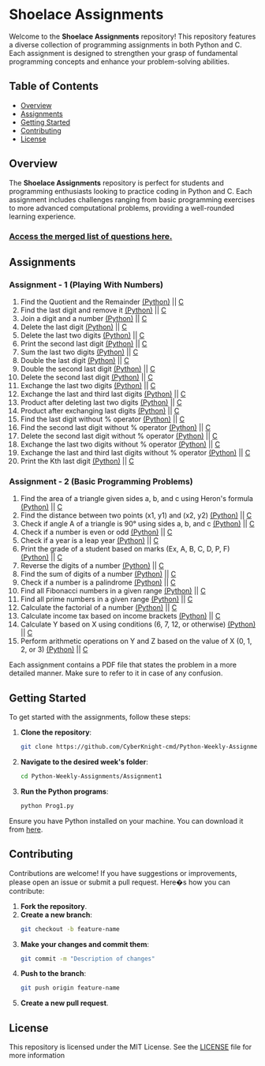 # Shoelace Assignments

Welcome to the **Shoelace Assignments** repository! This repository features a diverse collection of programming assignments in both Python and C. Each assignment is designed to strengthen your grasp of fundamental programming concepts and enhance your problem-solving abilities.

## Table of Contents

- [Overview](#overview)
- [Assignments](#assignments)
- [Getting Started](#getting-started)
- [Contributing](#contributing)
- [License](#license)

## Overview

The **Shoelace Assignments** repository is perfect for students and programming enthusiasts looking to practice coding in Python and C. Each assignment includes challenges ranging from basic programming exercises to more advanced computational problems, providing a well-rounded learning experience.

### [Access the merged list of questions here.](Questions/ShoelaceAssignments_Merged.pdf)

## Assignments

### Assignment - 1 (Playing With Numbers)
1. Find the Quotient and the Remainder [(Python)](./Python/Assignment-1/Prog1.py) || [C](./C/Assignment-1/Prog1.c)
2. Find the last digit and remove it [(Python)](./Python/Assignment-1/Prog2.py) || [C](./C/Assignment-1/Prog2.c)
3. Join a digit and a number [(Python)](./Python/Assignment-1/Prog3.py) || [C](./C/Assignment-1/Prog3.c)
4. Delete the last digit [(Python)](./Python/Assignment-1/Prog4.py) || [C](./C/Assignment-1/Prog4.c)
5. Delete the last two digits [(Python)](./Python/Assignment-1/Prog5.py) || [C](./C/Assignment-1/Prog5.c)
6. Print the second last digit [(Python)](./Python/Assignment-1/Prog6.py) || [C](./C/Assignment-1/Prog6.c)
7. Sum the last two digits [(Python)](./Python/Assignment-1/Prog7.py) || [C](./C/Assignment-1/Prog7.c)
8. Double the last digit [(Python)](./Python/Assignment-1/Prog8.py) || [C](./C/Assignment-1/Prog8.c)
9. Double the second last digit [(Python)](./Python/Assignment-1/Prog9.py) || [C](./C/Assignment-1/Prog9.c)
10. Delete the second last digit [(Python)](./Python/Assignment-1/Prog10.py) || [C](./C/Assignment-1/Prog10.c)
11. Exchange the last two digits [(Python)](./Python/Assignment-1/Prog11.py) || [C](./C/Assignment-1/Prog11.c)
12. Exchange the last and third last digits [(Python)](./Python/Assignment-1/Prog12.py) || [C](./C/Assignment-1/Prog12.c)
13. Product after deleting last two digits [(Python)](./Python/Assignment-1/Prog13.py) || [C](./C/Assignment-1/Prog13.c)
14. Product after exchanging last digits [(Python)](./Python/Assignment-1/Prog14.py) || [C](./C/Assignment-1/Prog14.c)
15. Find the last digit without % operator [(Python)](./Python/Assignment-1/Prog15.py) || [C](./C/Assignment-1/Prog15.c)
16. Find the second last digit without % operator [(Python)](./Python/Assignment-1/Prog16.py) || [C](./C/Assignment-1/Prog16.c)
17. Delete the second last digit without % operator [(Python)](./Python/Assignment-1/Prog17.py) || [C](./C/Assignment-1/Prog17.c)
18. Exchange the last two digits without % operator [(Python)](./Python/Assignment-1/Prog18.py) || [C](./C/Assignment-1/Prog18.c)
19. Exchange the last and third last digits without % operator [(Python)](./Python/Assignment-1/Prog19.py) || [C](./C/Assignment-1/Prog19.c)
20. Print the Kth last digit [(Python)](./Python/Assignment-1/Prog20.py) || [C](./C/Assignment-1/Prog20.c)

### Assignment - 2 (Basic Programming Problems)
1. Find the area of a triangle given sides a, b, and c using Heron's formula [(Python)](./Python/Assignment-2/Prog1.py) || [C](./C/Assignment-2/Prog1.c)  
2. Find the distance between two points (x1, y1) and (x2, y2) [(Python)](./Python/Assignment-2/Prog2.py) || [C](./C/Assignment-2/Prog2.c)  
3. Check if angle A of a triangle is 90° using sides a, b, and c [(Python)](./Python/Assignment-2/Prog3.py) || [C](./C/Assignment-2/Prog3.c)  
4. Check if a number is even or odd [(Python)](./Python/Assignment-2/Prog4.py) || [C](./C/Assignment-2/Prog4.c)  
5. Check if a year is a leap year [(Python)](./Python/Assignment-2/Prog5.py) || [C](./C/Assignment-2/Prog5.c)  
6. Print the grade of a student based on marks (Ex, A, B, C, D, P, F) [(Python)](./Python/Assignment-2/Prog6.py) || [C](./C/Assignment-2/Prog6.c)  
7. Reverse the digits of a number [(Python)](./Python/Assignment-2/Prog7.py) || [C](./C/Assignment-2/Prog7.c)  
8. Find the sum of digits of a number [(Python)](./Python/Assignment-2/Prog8.py) || [C](./C/Assignment-2/Prog8.c)  
9. Check if a number is a palindrome [(Python)](./Python/Assignment-2/Prog9.py) || [C](./C/Assignment-2/Prog9.c)  
10. Find all Fibonacci numbers in a given range [(Python)](./Python/Assignment-2/Prog10.py) || [C](./C/Assignment-2/Prog10.c)  
11. Find all prime numbers in a given range [(Python)](./Python/Assignment-2/Prog11.py) || [C](./C/Assignment-2/Prog11.c)  
12. Calculate the factorial of a number [(Python)](./Python/Assignment-2/Prog12.py) || [C](./C/Assignment-2/Prog12.c)  
13. Calculate income tax based on income brackets [(Python)](./Python/Assignment-2/Prog13.py) || [C](./C/Assignment-2/Prog13.c)  
14. Calculate Y based on X using conditions (6, 7, 12, or otherwise) [(Python)](./Python/Assignment-2/Prog14.py) || [C](./C/Assignment-2/Prog14.c)  
15. Perform arithmetic operations on Y and Z based on the value of X (0, 1, 2, or 3) [(Python)](./Python/Assignment-2/Prog15.py) || [C](./C/Assignment-2/Prog15.c)



Each assignment contains a PDF file that states the problem in a more detailed manner. Make sure to refer to it in case of any confusion.

## Getting Started

To get started with the assignments, follow these steps:

1. **Clone the repository**:
    ```bash
    git clone https://github.com/CyberKnight-cmd/Python-Weekly-Assignments.git
    ```
2. **Navigate to the desired week's folder**:
    ```bash
    cd Python-Weekly-Assignments/Assignment1
    ```
3. **Run the Python programs**:
    ```bash
    python Prog1.py
    ```

Ensure you have Python installed on your machine. You can download it from [here](https://www.python.org/downloads/).

## Contributing

Contributions are welcome! If you have suggestions or improvements, please open an issue or submit a pull request. Here�s how you can contribute:

1. **Fork the repository**.
2. **Create a new branch**:
    ```bash
    git checkout -b feature-name
    ```
3. **Make your changes and commit them**:
    ```bash
    git commit -m "Description of changes"
    ```
4. **Push to the branch**:
    ```bash
    git push origin feature-name
    ```
5. **Create a new pull request**.

## License

This repository is licensed under the MIT License. See the [LICENSE](./LICENSE) file for more information